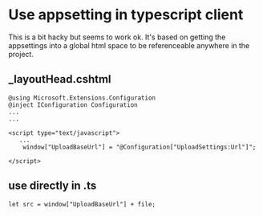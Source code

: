 # Use appsetting in typescript client
This is a bit hacky but seems to work ok. It's based on getting the appsettings into a global html space to be referenceable anywhere in the project.

## _layoutHead.cshtml
```
@using Microsoft.Extensions.Configuration
@inject IConfiguration Configuration
...
...

<script type="text/javascript">
   ...
    window["UploadBaseUrl"] = "@Configuration["UploadSettings:Url"]";
  
</script>
```

## use directly in .ts
```
let src = window["UploadBaseUrl"] + file;
```
